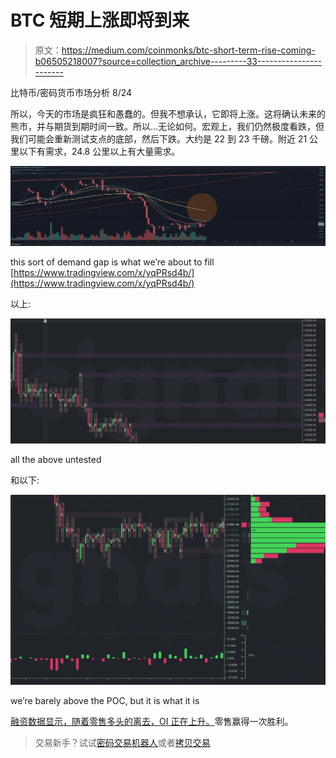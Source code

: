 # BTC 短期上涨即将到来

> 原文：<https://medium.com/coinmonks/btc-short-term-rise-coming-b06505218007?source=collection_archive---------33----------------------->

比特币/密码货币市场分析 8/24

所以，今天的市场是疯狂和愚蠢的。但我不想承认，它即将上涨。这将确认未来的熊市，并与期货到期时间一致。所以…无论如何。宏观上，我们仍然极度看跌，但我们可能会重新测试支点的底部，然后下跌。大约是 22 到 23 千磅。附近 21 公里以下有需求，24.8 公里以上有大量需求。

![](img/98305fbae808892e2baa950150fbb9a9.png)

this sort of demand gap is what we’re about to fill [https://www.tradingview.com/x/yqPRsd4b/](https://www.tradingview.com/x/yqPRsd4b/)

以上:

![](img/c90e5eba76b122c255c183844d506e6c.png)

all the above untested

和以下:

![](img/3f4ff90b9c886c03fee56fbf026b49f5.png)

we’re barely above the POC, but it is what it is

[融资数据显示，随着零售多头的离去，OI 正在上升。](https://www.binance.com/en/futures/funding-history/4)零售赢得一次胜利。

> 交易新手？试试[密码交易机器人](/coinmonks/crypto-trading-bot-c2ffce8acb2a)或者[拷贝交易](/coinmonks/top-10-crypto-copy-trading-platforms-for-beginners-d0c37c7d698c)